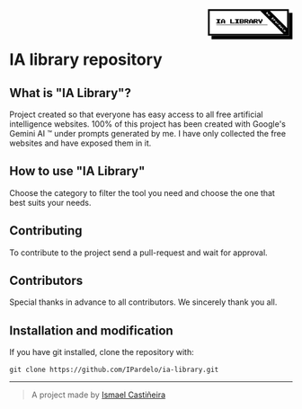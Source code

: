 [<img align="right" src="assets/img/ia_logo.png" style="width:30%;"/>][0]<br><br>

# IA library repository

## What is "IA Library"?
Project created so that everyone has easy access to all free artificial intelligence websites. 100% of this project has been created with Google's Gemini AI &trade; under prompts generated by me. I have only collected the free websites and have exposed them in it.

## How to use "IA Library"
Choose the category to filter the tool you need and choose the one that best suits your needs.

## Contributing
To contribute to the project send a pull-request and wait for approval.

## Contributors
Special thanks in advance to all contributors. We sincerely thank you all.

## Installation and modification
If you have git installed, clone the repository with:
```
git clone https://github.com/IPardelo/ia-library.git
```


*****


>A project made by [Ismael Casti&ntilde;eira](https://github.com/IPardelo/)

[0]: https://ipardelo.github.io/ia-library/
